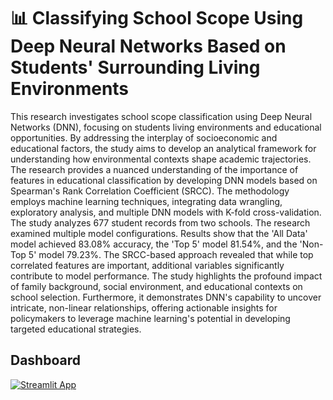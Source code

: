 # 📊 Classifying School Scope Using Deep Neural Networks Based on Students' Surrounding Living Environments

This research investigates school scope classification using Deep Neural Networks (DNN), focusing on students living environments and educational opportunities. By addressing the interplay of socioeconomic and educational factors, the study aims to develop an analytical framework for understanding how environmental contexts shape academic trajectories. The research provides a nuanced understanding of the importance of features in educational classification by developing DNN models based on Spearman's Rank Correlation Coefficient (SRCC). The methodology employs machine learning techniques, integrating data wrangling, exploratory analysis, and multiple DNN models with K-fold cross-validation. The study analyzes 677 student records from two schools. The research examined multiple model configurations. Results show that the 'All Data' model achieved 83.08% accuracy, the 'Top 5' model 81.54%, and the 'Non-Top 5' model 79.23%. The SRCC-based approach revealed that while top correlated features are important, additional variables significantly contribute to model performance. The study highlights the profound impact of family background, social environment, and educational contexts on school selection. Furthermore, it demonstrates DNN's capability to uncover intricate, non-linear relationships, offering actionable insights for policymakers to leverage machine learning's potential in developing targeted educational strategies.

## Dashboard

[![Streamlit App](https://static.streamlit.io/badges/streamlit_badge_black_red.svg)](https://student-scope-classification.streamlit.app/)
